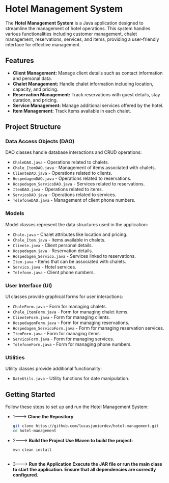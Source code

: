
# **Hotel Management System**

The **Hotel Management System** is a Java application designed to streamline the management of hotel operations. This system handles various functionalities including customer management, chalet management, reservations, services, and items, providing a user-friendly interface for effective management.



## **Features**

- **Client Management:** Manage client details such as contact information and personal data.
- **Chalet Management:** Handle chalet information including location, capacity, and pricing.
- **Reservation Management:** Track reservations with guest details, stay duration, and pricing.
- **Service Management:** Manage additional services offered by the hotel.
- **Item Management:** Track items available in each chalet.


## **Project Structure**

### **Data Access Objects (DAO)**

DAO classes handle database interactions and CRUD operations:
- `ChaleDAO.java` - Operations related to chalets.
- `Chale_ItemDAO.java` - Management of items associated with chalets.
- `ClienteDAO.java` - Operations related to clients.
- `HospedagemDAO.java` - Operations related to reservations.
- `Hospedagem_ServicoDAO.java` - Services related to reservations.
- `ItemDAO.java` - Operations related to items.
- `ServicoDAO.java` - Operations related to services.
- `TelefoneDAO.java` - Management of client phone numbers.

### **Models**

Model classes represent the data structures used in the application:
- `Chale.java` - Chalet attributes like location and pricing.
- `Chale_Item.java` - Items available in chalets.
- `Cliente.java` - Client personal details.
- `Hospedagem.java` - Reservation details.
- `Hospedagem_Servico.java` - Services linked to reservations.
- `Item.java` - Items that can be associated with chalets.
- `Servico.java` - Hotel services.
- `Telefone.java` - Client phone numbers.

### **User Interface (UI)**

UI classes provide graphical forms for user interactions:
- `ChaleForm.java` - Form for managing chalets.
- `Chale_ItemForm.java` - Form for managing chalet items.
- `ClienteForm.java` - Form for managing clients.
- `HospedagemForm.java` - Form for managing reservations.
- `Hospedagem_ServicoForm.java` - Form for managing reservation services.
- `ItemForm.java` - Form for managing items.
- `ServicoForm.java` - Form for managing services.
- `TelefoneForm.java` - Form for managing phone numbers.

### **Utilities**

Utility classes provide additional functionality:
- `DateUtils.java` - Utility functions for date manipulation.
## **Getting Started**

Follow these steps to set up and run the Hotel Management System:

- 1---> **Clone the Repository**
   ```bash
   git clone https://github.com/lucasjuniordev/hotel-management.git
   cd hotel-management

   
- 2---> **Build the Project Use Maven to build the project:**
    ```bash
    mvn clean install



- 3---> **Run the Application Execute the JAR file or run the main class to start the application. Ensure that all dependencies are correctly configured.**
